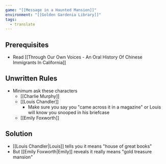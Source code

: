 ```yaml
---
game: "[[Message in a Haunted Mansion]]"
environment: "[[Golden Gardenia Library]]"
tags:
  - translate
---
```

## Prerequisites
* Read [[Through Our Own Voices - An Oral History Of Chinese Immigrants In California]]
## Unwritten Rules
* Minimum ask these characters
	* [[Charlie Murphy]]
	* [[Louis Chandler]]
		* Make sure you say you "came across it in a magazine" or Louis will know you snooped in his briefcase
	* [[Emily Foxworth]]
## Solution
* [[Louis Chandler|Louis]] tells you it means "house of great books"
* But [[Emily Foxworth|Emily]] reveals it really means "gold treasure mansion"